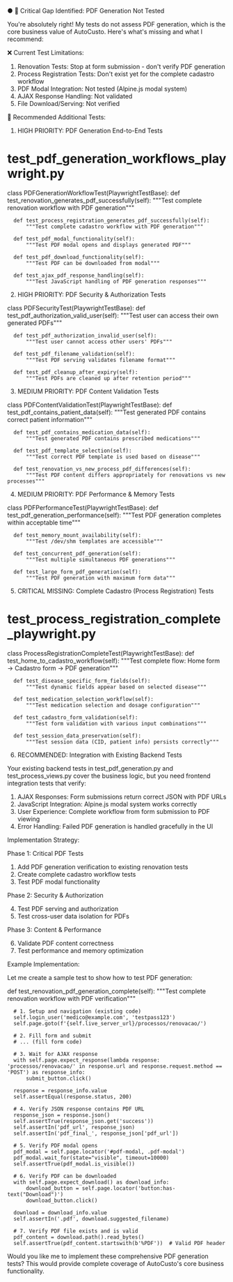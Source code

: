 ● 🚨 Critical Gap Identified: PDF Generation Not Tested

  You're absolutely right! My tests do not assess PDF generation, which is the core business value of AutoCusto. Here's what's missing and what I recommend:

  ❌ Current Test Limitations:

  1. Renovation Tests: Stop at form submission - don't verify PDF generation
  2. Process Registration Tests: Don't exist yet for the complete cadastro workflow
  3. PDF Modal Integration: Not tested (Alpine.js modal system)
  4. AJAX Response Handling: Not validated
  5. File Download/Serving: Not verified

  🎯 Recommended Additional Tests:

  1. HIGH PRIORITY: PDF Generation End-to-End Tests

  # test_pdf_generation_workflows_playwright.py
  class PDFGenerationWorkflowTest(PlaywrightTestBase):
      def test_renovation_generates_pdf_successfully(self):
          """Test complete renovation workflow with PDF generation"""

      def test_process_registration_generates_pdf_successfully(self):
          """Test complete cadastro workflow with PDF generation"""

      def test_pdf_modal_functionality(self):
          """Test PDF modal opens and displays generated PDF"""

      def test_pdf_download_functionality(self):
          """Test PDF can be downloaded from modal"""

      def test_ajax_pdf_response_handling(self):
          """Test JavaScript handling of PDF generation responses"""

  2. HIGH PRIORITY: PDF Security & Authorization Tests

  class PDFSecurityTest(PlaywrightTestBase):
      def test_pdf_authorization_valid_user(self):
          """Test user can access their own generated PDFs"""

      def test_pdf_authorization_invalid_user(self):
          """Test user cannot access other users' PDFs"""

      def test_pdf_filename_validation(self):
          """Test PDF serving validates filename format"""

      def test_pdf_cleanup_after_expiry(self):
          """Test PDFs are cleaned up after retention period"""

  3. MEDIUM PRIORITY: PDF Content Validation Tests

  class PDFContentValidationTest(PlaywrightTestBase):
      def test_pdf_contains_patient_data(self):
          """Test generated PDF contains correct patient information"""

      def test_pdf_contains_medication_data(self):
          """Test generated PDF contains prescribed medications"""

      def test_pdf_template_selection(self):
          """Test correct PDF template is used based on disease"""

      def test_renovation_vs_new_process_pdf_differences(self):
          """Test PDF content differs appropriately for renovations vs new processes"""

  4. MEDIUM PRIORITY: PDF Performance & Memory Tests

  class PDFPerformanceTest(PlaywrightTestBase):
      def test_pdf_generation_performance(self):
          """Test PDF generation completes within acceptable time"""

      def test_memory_mount_availability(self):
          """Test /dev/shm templates are accessible"""

      def test_concurrent_pdf_generation(self):
          """Test multiple simultaneous PDF generations"""

      def test_large_form_pdf_generation(self):
          """Test PDF generation with maximum form data"""

  5. CRITICAL MISSING: Complete Cadastro (Process Registration) Tests

  # test_process_registration_complete_playwright.py
  class ProcessRegistrationCompleteTest(PlaywrightTestBase):
      def test_home_to_cadastro_workflow(self):
          """Test complete flow: Home form → Cadastro form → PDF generation"""

      def test_disease_specific_form_fields(self):
          """Test dynamic fields appear based on selected disease"""

      def test_medication_selection_workflow(self):
          """Test medication selection and dosage configuration"""

      def test_cadastro_form_validation(self):
          """Test form validation with various input combinations"""

      def test_session_data_preservation(self):
          """Test session data (CID, patient info) persists correctly"""

  6. RECOMMENDED: Integration with Existing Backend Tests

  Your existing backend tests in test_pdf_generation.py and test_process_views.py cover the business logic, but you need frontend integration tests that verify:

  1. AJAX Responses: Form submissions return correct JSON with PDF URLs
  2. JavaScript Integration: Alpine.js modal system works correctly
  3. User Experience: Complete workflow from form submission to PDF viewing
  4. Error Handling: Failed PDF generation is handled gracefully in the UI

  Implementation Strategy:

  Phase 1: Critical PDF Tests

  1. Add PDF generation verification to existing renovation tests
  2. Create complete cadastro workflow tests
  3. Test PDF modal functionality

  Phase 2: Security & Authorization

  4. Test PDF serving and authorization
  5. Test cross-user data isolation for PDFs

  Phase 3: Content & Performance

  6. Validate PDF content correctness
  7. Test performance and memory optimization

  Example Implementation:

  Let me create a sample test to show how to test PDF generation:

  def test_renovation_pdf_generation_complete(self):
      """Test complete renovation workflow with PDF verification"""

      # 1. Setup and navigation (existing code)
      self.login_user('medico@example.com', 'testpass123')
      self.page.goto(f'{self.live_server_url}/processos/renovacao/')

      # 2. Fill form and submit
      # ... (fill form code)

      # 3. Wait for AJAX response
      with self.page.expect_response(lambda response: 'processos/renovacao/' in response.url and response.request.method == 'POST') as response_info:
          submit_button.click()

      response = response_info.value
      self.assertEqual(response.status, 200)

      # 4. Verify JSON response contains PDF URL
      response_json = response.json()
      self.assertTrue(response_json.get('success'))
      self.assertIn('pdf_url', response_json)
      self.assertIn('pdf_final_', response_json['pdf_url'])

      # 5. Verify PDF modal opens
      pdf_modal = self.page.locator('#pdf-modal, .pdf-modal')
      pdf_modal.wait_for(state="visible", timeout=10000)
      self.assertTrue(pdf_modal.is_visible())

      # 6. Verify PDF can be downloaded
      with self.page.expect_download() as download_info:
          download_button = self.page.locator('button:has-text("Download")')
          download_button.click()

      download = download_info.value
      self.assertIn('.pdf', download.suggested_filename)

      # 7. Verify PDF file exists and is valid
      pdf_content = download.path().read_bytes()
      self.assertTrue(pdf_content.startswith(b'%PDF'))  # Valid PDF header

  Would you like me to implement these comprehensive PDF generation tests? This would provide complete coverage of AutoCusto's core business functionality.
